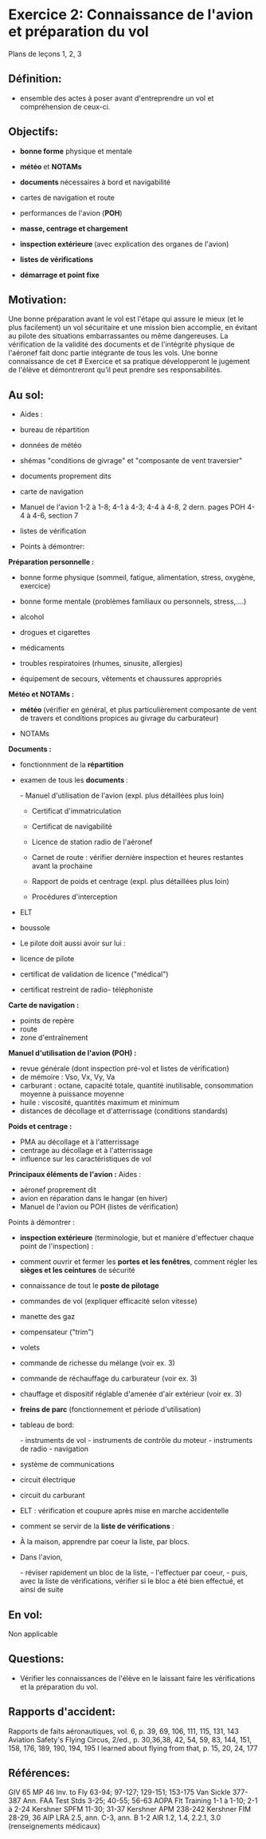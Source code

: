# Exercice 2: Connaissance de l'avion et préparation du vol

Plans de leçons 1, 2, 3
<H2>
Définition:</H2>


- ensemble des actes à poser avant d'entreprendre un vol et compréhension
de ceux-ci. 


<H2>Objectifs:</H2>


- <B>bonne forme</B> physique et mentale 

- <B>météo </B>et <B>NOTAMs </B>

- <B>documents </B>nécessaires à bord et navigabilité


- cartes de navigation et route 

- performances de l'avion (<B>POH</B>) 

- <B>masse, centrage et chargement </B>

- <B>inspection extérieure </B>(avec explication des organes de
l'avion) 

- <B>listes de vérifications</B> 

- <B>démarrage et point fixe </B>


<H2>Motivation:</H2>


Une bonne préparation avant le vol est l'étape qui assure
le mieux (et le plus facilement) un vol sécuritaire et une mission
bien accomplie, en évitant au pilote des situations embarrassantes
ou même dangereuses. La vérification de la validité
des documents et de l'intégrité physique de l'aéronef
fait donc partie intégrante de tous les vols. Une bonne connaissance
de cet # Exercice et sa pratique développeront le jugement de l'élève
et démontreront qu'il peut prendre ses responsabilités. </P>


<H2>Au sol: </H2>


- Aides : 




- bureau de répartition 

- données de météo 

- shémas "conditions de givrage" et "composante
de vent traversier" 

- documents proprement dits 

- carte de navigation 

- Manuel de l'avion 1-2 à 1-8; 4-1 à 4-3; 4-4 à
4-8, 2 dern. pages POH 4-4 à 4-6, section 7 

- listes de vérification 




- Points à démontrer: 


<B>Préparation personnelle :</B> </P>


- bonne forme physique (sommeil, fatigue, alimentation, stress, oxygène,
exercice) 

- bonne forme mentale (problèmes familiaux ou personnels, stress,....)


- alcohol 

- drogues et cigarettes 

- médicaments 

- troubles respiratoires (rhumes, sinusite, allergies) 

- équipement de secours, vêtements et chaussures appropriés



<B>Météo et NOTAMs :</B> </P>


- <B>météo </B>(vérifier en général,
et plus particulièrement composante de vent de travers et conditions
propices au givrage du carburateur) 

- NOTAMs 


<B>Documents :</B> </P>


- fonctionnment de la <B>répartition </B>

- examen de tous les <B>documents </B>: 

<OL>
-  Manuel d'utilisation de l'avion (expl. plus détaillées
plus loin) 

-  Certificat d'immatriculation 

-  Certificat de navigabilité 

-  Licence de station radio de l'aéronef 

-  Carnet de route : vérifier dernière inspection et
heures restantes avant la prochaine 

-  Rapport de poids et centrage (expl. plus détaillées
plus loin) 

-  Procédures d'interception 
</OL>

- ELT 

- boussole

- Le pilote doit aussi avoir sur lui : 


- licence de pilote 
- certificat de validation de licence ("médical") 
- certificat restreint de radio- téléphoniste 



<B>Carte de navigation :</B> </P>


- points de repère 
- route 
- zone d'entraînement 


<B>Manuel d'utilisation de l'avion (POH) :</B> </P>


- revue générale (dont inspection pré-vol et listes
de vérification) 
- de mémoire : Vso, Vx, Vy, Va 
- carburant : octane, capacité totale, quantité inutilisable,
consommation moyenne à puissance moyenne 
- huile : viscosité, quantités maximum et minimum 
- distances de décollage et d'atterrissage (conditions standards)



<B>Poids et centrage :</B> </P>


- PMA au décollage et à l'atterrissage 
- centrage au décollage et à l'atterrissage 
- influence sur les caractéristiques de vol 


<B>Principaux éléments de l'avion :</B> 
Aides : </P>


- aéronef proprement dit 
- avion en réparation dans le hangar (en hiver) 
- Manuel de l'avion ou POH (listes de vérification) 


Points à démontrer : </P>


- <B>inspection extérieure</B> (terminologie, but et manière
d'effectuer chaque point de l'inspection) : 
- comment ouvrir et fermer les <B>portes et les fenêtres</B>, comment régler les <B>sièges et les ceintures</B> de sécurité

- connaissance de tout le <B>poste de pilotage </B>


- commandes de vol (expliquer efficacité selon vitesse) 
- manette des gaz 
- compensateur ("trim") 
- volets 
- commande de richesse du mélange (voir ex. 3) 
- commande de réchauffage du carburateur (voir ex. 3) 
- chauffage et dispositif réglable d'amenée d'air extérieur
(voir ex. 3) 
- <B>freins de parc</B> (fonctionnement et période d'utilisation)

- tableau de bord: 

<OL>
- instruments de vol 
- instruments de contrôle du moteur 
- instruments de radio
- navigation 
</OL>

- système de communications 
- circuit électrique 
- circuit du carburant 
- ELT : vérification et coupure après mise en marche accidentelle


- comment se servir de la <B>liste de vérifications</B> : 


- À la maison, apprendre par coeur la liste, par blocs. 
- Dans l'avion, 


<OL>
- réviser rapidement un bloc de la liste, 
- l'effectuer par coeur, 
- puis, avec la liste de vérifications, vérifier si le
bloc a été bien effectué, et ainsi de suite 
</OL>





<H2>En vol: </H2>


Non applicable </P>


<H2>Questions: </H2>


- Vérifier les connaissances de  l'élève en le laissant
faire les vérifications et la préparation du vol. 


<H2>Rapports d'accident:</H2>


Rapports de faits aéronautiques, vol. 6, p. 39, 69, 106, 111,
115, 131, 143 
Aviation Safety's Flying Circus, 2/ed., p. 30,36,38, 42, 54, 59, 83, 144,
151, 158, 176, 189, 190, 194, 195 
I learned about flying from that, p. 15, 20, 24, 177 
</P>


<H2>Références:</H2>


GIV 65 
MP 46 
Inv. to Fly 63-94; 97-127; 129-151; 153-175 
Van Sickle 377-387 
Ann. FAA Test Stds 3-25; 40-55; 56-63 
AOPA Flt Training 1-1 à 1-10; 2-1 à 2-24 
Kershner SPFM 11-30; 31-37 
Kershner APM 238-242 
Kershner FIM 28-29, 36 
AIP LRA 2.5, ann. C-3, ann. B 1-2 
AIR 1.2, 1.4, 2.2.1, 3.0 (renseignements médicaux) 
</P>

